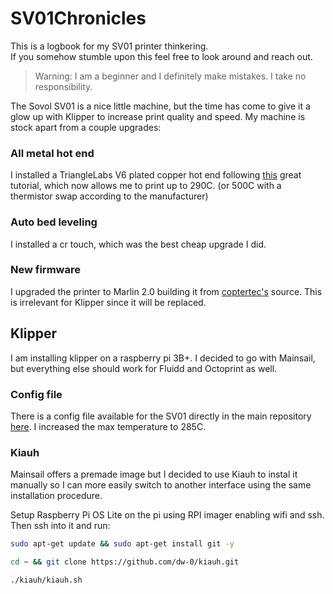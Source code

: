 # SV01Chronicles
This is a logbook for my SV01 printer thinkering.  
If you somehow stumble upon this feel free to look around and reach out.

> Warning: I am a beginner and I definitely make mistakes. I take no responsibility.

The Sovol SV01 is a nice little machine, but the time has come to give it a glow up with Klipper to increase print quality and speed.
My machine is stock apart from a couple upgrades:

### All metal hot end
I installed a TriangleLabs V6 plated copper hot end following [this](https://youtu.be/IrHVTM04Ivc?si=vAyz9BuilHrvBVQR) great tutorial, which now allows me to print up to 290C. (or 500C with a thermistor swap according to the manufacturer)

### Auto bed leveling
I installed a cr touch, which was the best cheap upgrade I did.

### New firmware
I upgraded the printer to Marlin 2.0 building it from [coptertec's](https://www.coptertec.de/blogs/news/marlin-2-0-for-sovol-sv01) source. This is irrelevant for Klipper since it will be replaced.

## Klipper
I am installing klipper on a raspberry pi 3B+. I decided to go with Mainsail, but everything else should work for Fluidd and Octoprint as well.

### Config file
There is a config file available for the SV01 directly in the main repository [here](https://raw.githubusercontent.com/Klipper3d/klipper/refs/heads/master/config/printer-sovol-sv01-2020.cfg). I increased the max temperature to 285C.

### Kiauh
Mainsail offers a premade image but I decided to use Kiauh to instal it manually so I can more easily switch to another interface using the same installation procedure.

Setup Raspberry Pi OS Lite on the pi using RPI imager enabling wifi and ssh. Then ssh into it and run:
```bash
sudo apt-get update && sudo apt-get install git -y
```
```bash
cd ~ && git clone https://github.com/dw-0/kiauh.git
```
```bash
./kiauh/kiauh.sh
```


